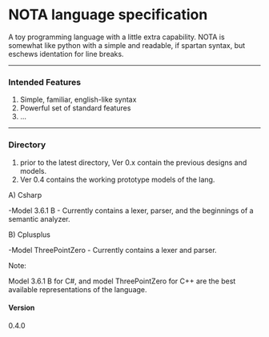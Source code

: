 # NOTA language specification
A toy programming language with a little extra capability. NOTA is somewhat like python with a simple and readable, if spartan syntax, but eschews identation for line breaks.

---

### Intended Features
1) Simple, familiar, english-like syntax
2) Powerful set of standard features
3) ...

---

### Directory
1) prior to the latest directory, Ver 0.x contain the previous designs and models.
2) Ver 0.4 contains the working prototype models of the lang. 

A) Csharp

-Model 3.6.1 B - Currently contains a lexer, parser, and the beginnings of a semantic analyzer.


B) Cplusplus

-Model ThreePointZero - Currently contains a lexer and parser.

Note:

Model 3.6.1 B for C#, and model ThreePointZero for C++ are the best available representations of the language. 

#### Version

0.4.0
